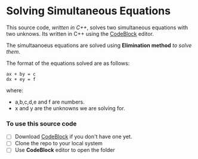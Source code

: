 # Solving Simultaneous Equations

This source code, *written in C++*, solves two simultaneous equations with two unknows. Its written in C++ using the 
[CodeBlock](http://www.codeblocks.org/) editor.

The simultaanoeus equations are solved using **Elimination method** *to solve them*.

The format of the equations solved are as follows:

```
ax + by = c
dx + ey = f

```
where:
- a,b,c,d,e and f are numbers.
- x and y are the unknowns we are solving for.

### To use this source code
- [ ] Download [CodeBlock](http://www.codeblocks.org/downloads) if you don't have one yet. 
- [ ] Clone the repo to your local system
- [ ] Use **CodeBlock** editor to open the folder
